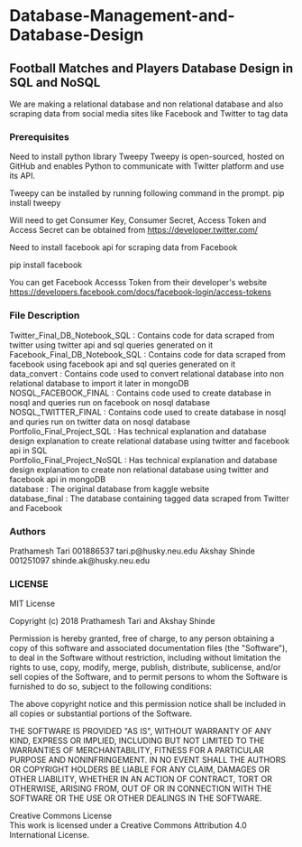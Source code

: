 # Database-Management-and-Database-Design

<B><h2>Football Matches and Players Database Design in SQL and NoSQL </h2></B>

We are making a relational database and non relational database and also scraping data from social media sites like Facebook and Twitter to tag data

<h3>Prerequisites </h3> 
Need to install python library Tweepy
Tweepy is open-sourced, hosted on GitHub and enables Python to communicate with Twitter platform and use its API.

Tweepy can be installed by running following command in the prompt.
pip install tweepy

Will need to get Consumer Key, Consumer Secret, Access Token and Access Secret can be obtained from https://developer.twitter.com/

Need to install facebook api for scraping data from Facebook

pip install facebook

You can get Facebook Accesss Token from their developer's website https://developers.facebook.com/docs/facebook-login/access-tokens

<h3>File Description </h3> 

Twitter_Final_DB_Notebook_SQL : Contains code for data scraped from twitter using twitter api and sql queries generated on it  
Facebook_Final_DB_Notebook_SQL : Contains code for data scraped from facebook using facebook api and sql queries generated on it  
data_convert : Contains code used to convert relational database into non relational database to import it later in mongoDB  
NOSQL_FACEBOOK_FINAL : Contains code used to create database in nosql and queries run on facebook on nosql database  
NOSQL_TWITTER_FINAL : Contains code used to create database in nosql and quries run on twitter data on nosql database  
Portfolio_Final_Project_SQL : Has technical explanation and database design explanation to create relational database using twitter and facebook api in SQL  
Portfolio_Final_Project_NoSQL : Has technical explanation and database design explanation to create non relational database using twitter and facebook api in mongoDB  
database : The original database from kaggle website  
database_final : The database containing tagged data scraped from Twitter and Facebook    


<h3>Authors </h3> 
Prathamesh Tari   001886537     tari.p@husky.neu.edu  
Akshay Shinde     001251097    shinde.ak@husky.neu.edu  

<h3>LICENSE </h3> 
MIT License

Copyright (c) 2018 Prathamesh Tari and Akshay Shinde

Permission is hereby granted, free of charge, to any person obtaining a copy of this software and associated documentation files (the "Software"), to deal in the Software without restriction, including without limitation the rights to use, copy, modify, merge, publish, distribute, sublicense, and/or sell copies of the Software, and to permit persons to whom the Software is furnished to do so, subject to the following conditions:

The above copyright notice and this permission notice shall be included in all copies or substantial portions of the Software.

THE SOFTWARE IS PROVIDED "AS IS", WITHOUT WARRANTY OF ANY KIND, EXPRESS OR IMPLIED, INCLUDING BUT NOT LIMITED TO THE WARRANTIES OF MERCHANTABILITY, FITNESS FOR A PARTICULAR PURPOSE AND NONINFRINGEMENT. IN NO EVENT SHALL THE AUTHORS OR COPYRIGHT HOLDERS BE LIABLE FOR ANY CLAIM, DAMAGES OR OTHER LIABILITY, WHETHER IN AN ACTION OF CONTRACT, TORT OR OTHERWISE, ARISING FROM, OUT OF OR IN CONNECTION WITH THE SOFTWARE OR THE USE OR OTHER DEALINGS IN THE SOFTWARE.

Creative Commons License  
This work is licensed under a Creative Commons Attribution 4.0 International License.
